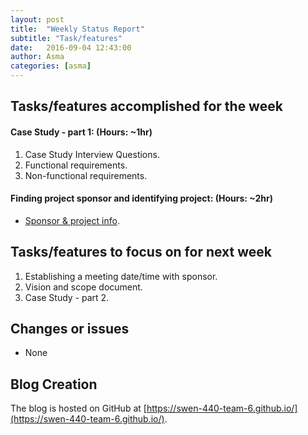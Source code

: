 ```yaml
---
layout: post
title:  "Weekly Status Report"
subtitle: "Task/features"
date:   2016-09-04 12:43:00
author: Asma
categories: [asma]
---
```


## Tasks/features accomplished for the week

#### Case Study - part 1: (Hours: ~1hr)
1. Case Study Interview Questions.
2. Functional requirements.
3. Non-functional requirements.

#### Finding project sponsor and identifying project: (Hours: ~2hr) 
* [Sponsor & project info](https://swen-440-team-6.github.io/ben/2016/08/29/Week-1-Status.html).


## Tasks/features to focus on for next week

1. Establishing a meeting date/time with sponsor.
2. Vision and scope document.
3. Case Study - part 2.

## Changes or issues
* None 

## Blog Creation
The blog is hosted on GitHub at [https://swen-440-team-6.github.io/](https://swen-440-team-6.github.io/).